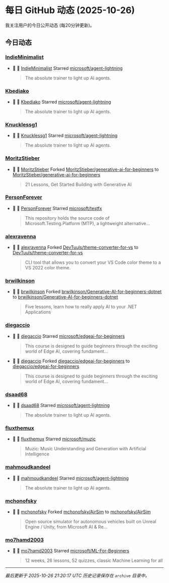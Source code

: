 # 每日 GitHub 动态 (2025-10-26)

我关注用户的今日公开动态 (每20分钟更新)。

## 今日动态

### [IndieMinimalist](https://github.com/IndieMinimalist)
- 🌟 👤 [IndieMinimalist](https://github.com/IndieMinimalist) Starred [microsoft/agent-lightning](https://github.com/microsoft/agent-lightning)
  > The absolute trainer to light up AI agents.

### [Kbediako](https://github.com/Kbediako)
- 🌟 👤 [Kbediako](https://github.com/Kbediako) Starred [microsoft/agent-lightning](https://github.com/microsoft/agent-lightning)
  > The absolute trainer to light up AI agents.

### [Knucklessg1](https://github.com/Knucklessg1)
- 🌟 👤 [Knucklessg1](https://github.com/Knucklessg1) Starred [microsoft/agent-lightning](https://github.com/microsoft/agent-lightning)
  > The absolute trainer to light up AI agents.

### [MoritzStieber](https://github.com/MoritzStieber)
- 🍴 👤 [MoritzStieber](https://github.com/MoritzStieber) Forked [MoritzStieber/generative-ai-for-beginners](https://github.com/MoritzStieber/generative-ai-for-beginners) to [MoritzStieber/generative-ai-for-beginners](https://github.com/MoritzStieber/generative-ai-for-beginners)
  > 21 Lessons, Get Started Building with Generative AI 

### [PersonForever](https://github.com/PersonForever)
- 🌟 👤 [PersonForever](https://github.com/PersonForever) Starred [microsoft/testfx](https://github.com/microsoft/testfx)
  > This repository holds the source code of Microsoft.Testing.Platform (MTP), a lightweight alternative...

### [alexravenna](https://github.com/alexravenna)
- 🍴 👤 [alexravenna](https://github.com/alexravenna) Forked [DevTuuls/theme-converter-for-vs](https://github.com/DevTuuls/theme-converter-for-vs) to [DevTuuls/theme-converter-for-vs](https://github.com/DevTuuls/theme-converter-for-vs)
  > CLI tool that allows you to convert your VS Code color theme to a VS 2022 color theme.

### [brwilkinson](https://github.com/brwilkinson)
- 🍴 👤 [brwilkinson](https://github.com/brwilkinson) Forked [brwilkinson/Generative-AI-for-beginners-dotnet](https://github.com/brwilkinson/Generative-AI-for-beginners-dotnet) to [brwilkinson/Generative-AI-for-beginners-dotnet](https://github.com/brwilkinson/Generative-AI-for-beginners-dotnet)
  > Five lessons, learn how to really apply AI to your .NET Applications

### [diegaccio](https://github.com/diegaccio)
- 🌟 👤 [diegaccio](https://github.com/diegaccio) Starred [microsoft/edgeai-for-beginners](https://github.com/microsoft/edgeai-for-beginners)
  > This course is designed to guide beginners through the exciting world of Edge AI, covering fundament...
- 🍴 👤 [diegaccio](https://github.com/diegaccio) Forked [diegaccio/edgeai-for-beginners](https://github.com/diegaccio/edgeai-for-beginners) to [diegaccio/edgeai-for-beginners](https://github.com/diegaccio/edgeai-for-beginners)
  > This course is designed to guide beginners through the exciting world of Edge AI, covering fundament...

### [dsaad68](https://github.com/dsaad68)
- 🌟 👤 [dsaad68](https://github.com/dsaad68) Starred [microsoft/agent-lightning](https://github.com/microsoft/agent-lightning)
  > The absolute trainer to light up AI agents.

### [fluxthemux](https://github.com/fluxthemux)
- 🌟 👤 [fluxthemux](https://github.com/fluxthemux) Starred [microsoft/muzic](https://github.com/microsoft/muzic)
  > Muzic: Music Understanding and Generation with Artificial Intelligence

### [mahmoudkandeel](https://github.com/mahmoudkandeel)
- 🌟 👤 [mahmoudkandeel](https://github.com/mahmoudkandeel) Starred [microsoft/agent-lightning](https://github.com/microsoft/agent-lightning)
  > The absolute trainer to light up AI agents.

### [mchonofsky](https://github.com/mchonofsky)
- 🍴 👤 [mchonofsky](https://github.com/mchonofsky) Forked [mchonofsky/AirSim](https://github.com/mchonofsky/AirSim) to [mchonofsky/AirSim](https://github.com/mchonofsky/AirSim)
  > Open source simulator for autonomous vehicles built on Unreal Engine / Unity, from Microsoft AI & Re...

### [mo7hamd2003](https://github.com/mo7hamd2003)
- 🌟 👤 [mo7hamd2003](https://github.com/mo7hamd2003) Starred [microsoft/ML-For-Beginners](https://github.com/microsoft/ML-For-Beginners)
  > 12 weeks, 26 lessons, 52 quizzes, classic Machine Learning for all


---
*最后更新于 2025-10-26 21:20:17 UTC*
*历史记录保存在 `archive` 目录中。*
